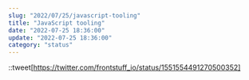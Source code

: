 ```yaml
---
slug: "2022/07/25/javascript-tooling"
title: "JavaScript tooling"
date: "2022-07-25 18:36:00"
update: "2022-07-25 18:36:00"
category: "status"
---
```


::tweet[https://twitter.com/frontstuff_io/status/1551554491270500352]
